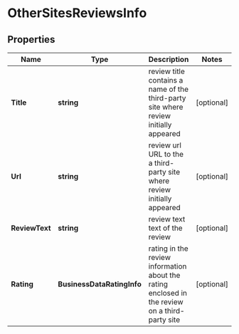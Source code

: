 # OtherSitesReviewsInfo


## Properties

| Name | Type | Description | Notes |
|------------ | ------------- | ------------- | -------------|
**Title** | **string** | review title<br>contains a name of the third-party site where review initially appeared |[optional]|
**Url** | **string** | review url<br>URL to the a third-party site where review initially appeared |[optional]|
**ReviewText** | **string** | review text<br>text of the review |[optional]|
**Rating** | **BusinessDataRatingInfo** | rating in the review<br>information about the rating enclosed in the review on a third-party site |[optional]|